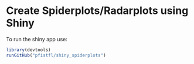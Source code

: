 # Create Spiderplots/Radarplots using Shiny

To run the shiny app use:
```r
library(devtools)
runGitHub("pfistfl/shiny_spiderplots")
```
